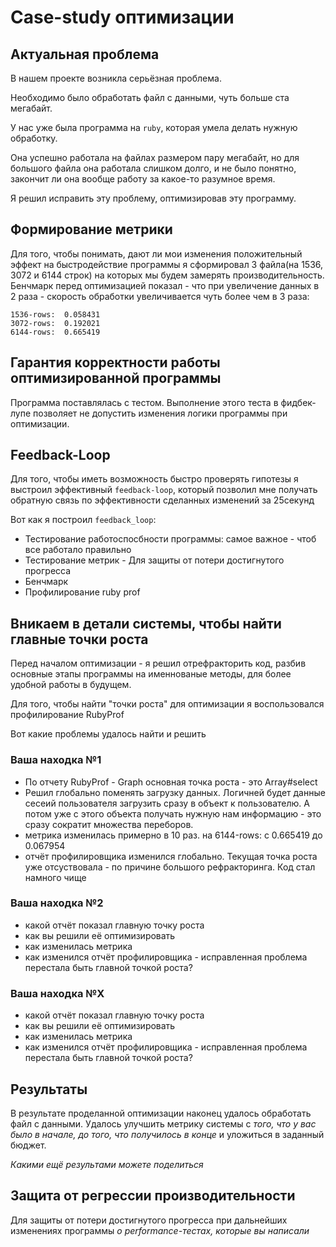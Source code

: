# Case-study оптимизации

## Актуальная проблема
В нашем проекте возникла серьёзная проблема.

Необходимо было обработать файл с данными, чуть больше ста мегабайт.

У нас уже была программа на `ruby`, которая умела делать нужную обработку.

Она успешно работала на файлах размером пару мегабайт, но для большого файла она работала слишком долго, и не было понятно, закончит ли она вообще работу за какое-то разумное время.

Я решил исправить эту проблему, оптимизировав эту программу.

## Формирование метрики
Для того, чтобы понимать, дают ли мои изменения положительный эффект на быстродействие программы я сформировал 3 файла(на 1536, 3072 и 6144 строк) на которых мы будем замерять производительность. 
Бенчмарк перед оптимизацией показал - что при увеличение данных в 2 раза - скорость обработки увеличивается чуть более чем в 3 раза:

    1536-rows:  0.058431
    3072-rows:  0.192021
    6144-rows:  0.665419


## Гарантия корректности работы оптимизированной программы
Программа поставлялась с тестом. Выполнение этого теста в фидбек-лупе позволяет не допустить изменения логики программы при оптимизации.

## Feedback-Loop
Для того, чтобы иметь возможность быстро проверять гипотезы я выстроил эффективный `feedback-loop`, 
который позволил мне получать обратную связь по эффективности сделанных изменений за 25секунд

Вот как я построил `feedback_loop`: 
- Тестирование работоспосбности программы: самое важное - чтоб все работало правильно
- Тестирование метрик - Для защиты от потери достигнутого прогресса
- Бенчмарк
- Профилирование ruby prof


## Вникаем в детали системы, чтобы найти главные точки роста
Перед началом оптимизации - я решил отрефракторить код, разбив основные этапы программы на именнованые методы, для более удобной работы в будущем.
 
Для того, чтобы найти "точки роста" для оптимизации я воспользовался профилирование RubyProf

Вот какие проблемы удалось найти и решить

### Ваша находка №1
- По отчету RubyProf - Graph основная точка роста - это Array#select
- Решил глобально поменять загрузку данных. Логичней будет данные сесеий пользователя загрузить сразу в объект к пользователю. 
А потом уже с этого объекта получать нужную нам информацию - это сразу сократит множества переборов.
- метрика изменилась примерно в 10 раз. на 6144-rows: с 0.665419 до 0.067954 
- отчёт профилировщика изменился глобально. Текущая точка роста уже отсуствовала - по причине большого рефракторинга. Код стал намного чище

### Ваша находка №2
- какой отчёт показал главную точку роста
- как вы решили её оптимизировать
- как изменилась метрика
- как изменился отчёт профилировщика - исправленная проблема перестала быть главной точкой роста?

### Ваша находка №X
- какой отчёт показал главную точку роста
- как вы решили её оптимизировать
- как изменилась метрика
- как изменился отчёт профилировщика - исправленная проблема перестала быть главной точкой роста?

## Результаты
В результате проделанной оптимизации наконец удалось обработать файл с данными.
Удалось улучшить метрику системы с *того, что у вас было в начале, до того, что получилось в конце* и уложиться в заданный бюджет.

*Какими ещё результами можете поделиться*

## Защита от регрессии производительности
Для защиты от потери достигнутого прогресса при дальнейших изменениях программы *о performance-тестах, которые вы написали*


